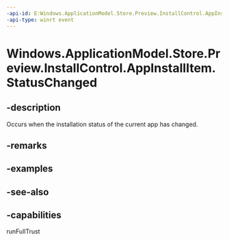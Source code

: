 ```yaml
---
-api-id: E:Windows.ApplicationModel.Store.Preview.InstallControl.AppInstallItem.StatusChanged
-api-type: winrt event
---
```


<!-- Event syntax
public event Windows.Foundation.TypedEventHandler StatusChanged<Windows.ApplicationModel.Store.Preview.InstallControl.AppInstallItem,  object>
-->

# Windows.ApplicationModel.Store.Preview.InstallControl.AppInstallItem.StatusChanged

## -description
Occurs when the installation status of the current app has changed.

## -remarks

## -examples

## -see-also

## -capabilities
runFullTrust
